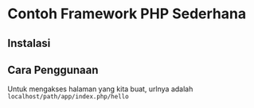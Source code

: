 Contoh Framework PHP Sederhana
==============================

Instalasi
---------


Cara Penggunaan
---------------


Untuk mengakses halaman yang kita buat, urlnya adalah `localhost/path/app/index.php/hello`
